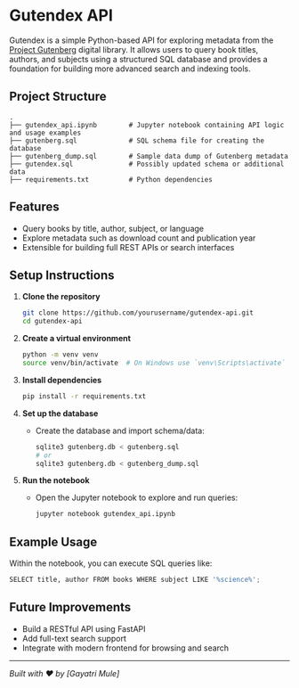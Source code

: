 
# Gutendex API

Gutendex is a simple Python-based API for exploring metadata from the [Project Gutenberg](https://www.gutenberg.org/) digital library. It allows users to query book titles, authors, and subjects using a structured SQL database and provides a foundation for building more advanced search and indexing tools.

## Project Structure

```
.
├── gutendex_api.ipynb        # Jupyter notebook containing API logic and usage examples
├── gutenberg.sql             # SQL schema file for creating the database
├── gutenberg_dump.sql        # Sample data dump of Gutenberg metadata
├── gutendex.sql              # Possibly updated schema or additional data
├── requirements.txt          # Python dependencies
```

## Features

- Query books by title, author, subject, or language
- Explore metadata such as download count and publication year
- Extensible for building full REST APIs or search interfaces

##  Setup Instructions

1. **Clone the repository**
   ```bash
   git clone https://github.com/yourusername/gutendex-api.git
   cd gutendex-api
   ```

2. **Create a virtual environment**
   ```bash
   python -m venv venv
   source venv/bin/activate  # On Windows use `venv\Scripts\activate`
   ```

3. **Install dependencies**
   ```bash
   pip install -r requirements.txt
   ```

4. **Set up the database**
   - Create the database and import schema/data:
     ```bash
     sqlite3 gutenberg.db < gutenberg.sql
     # or
     sqlite3 gutenberg.db < gutenberg_dump.sql
     ```

5. **Run the notebook**
   - Open the Jupyter notebook to explore and run queries:
     ```bash
     jupyter notebook gutendex_api.ipynb
     ```

##  Example Usage

Within the notebook, you can execute SQL queries like:
```python
SELECT title, author FROM books WHERE subject LIKE '%science%';
```


##  Future Improvements

- Build a RESTful API using FastAPI
- Add full-text search support
- Integrate with modern frontend for browsing and search

---

*Built with ❤️ by [Gayatri Mule]*
